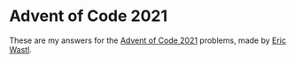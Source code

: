 
# Advent of Code 2021

These are my answers for the [Advent of Code 2021](https://adventofcode.com/2021/) problems, made by [Eric Wastl](http://was.tl/).
